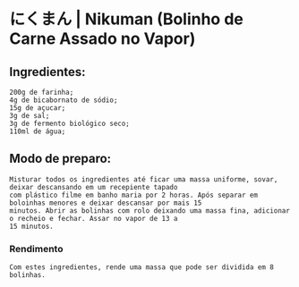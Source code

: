 # にくまん | Nikuman (Bolinho de Carne Assado no Vapor)

## Ingredientes:
    200g de farinha;
    4g de bicabornato de sódio;
    15g de açucar;
    3g de sal;
    3g de fermento biológico seco;
    110ml de água;

## Modo de preparo:
    Misturar todos os ingredientes até ficar uma massa uniforme, sovar, deixar descansando em um recepiente tapado
    com plástico filme em banho maria por 2 horas. Após separar em boloinhas menores e deixar descansar por mais 15 
    minutos. Abrir as bolinhas com rolo deixando uma massa fina, adicionar o recheio e fechar. Assar no vapor de 13 a 
    15 minutos.

### Rendimento
    Com estes ingredientes, rende uma massa que pode ser dividida em 8 bolinhas.

